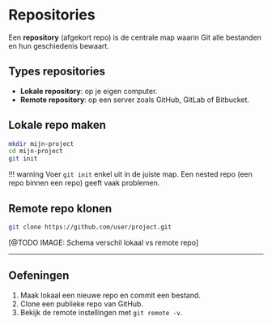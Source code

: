 # Repositories

Een **repository** (afgekort repo) is de centrale map waarin Git alle bestanden en hun geschiedenis bewaart.  

## Types repositories

- **Lokale repository**: op je eigen computer.  
- **Remote repository**: op een server zoals GitHub, GitLab of Bitbucket.  

## Lokale repo maken

```bash
mkdir mijn-project
cd mijn-project
git init
```

!!! warning
    Voer `git init` enkel uit in de juiste map. Een nested repo (een repo binnen een repo) geeft vaak problemen.

## Remote repo klonen

```bash
git clone https://github.com/user/project.git
```

[@TODO IMAGE: Schema verschil lokaal vs remote repo]

---

## Oefeningen

1. Maak lokaal een nieuwe repo en commit een bestand.  
2. Clone een publieke repo van GitHub.  
3. Bekijk de remote instellingen met `git remote -v`.
